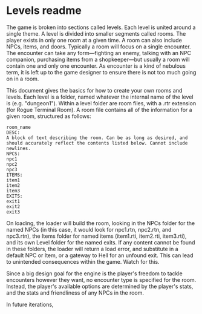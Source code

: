  Levels readme
=============

The game is broken into sections called levels. Each level is united around a single theme. A level is divided into smaller segments called rooms. The player exists in only one room at a given time. A room can also include NPCs, items, and doors. Typically a room will focus on a single encounter. The encounter can take any form—fighting an enemy, talking with an NPC companion, purchasing items from a shopkeeper—but usually a room will contain one and only one encounter. As encounter is a kind of nebulous term, it is left up to the game designer to ensure there is not too much going on in a room.

This document gives the basics for how to create your own rooms and levels. Each level is a folder, named whatever the internal name of the level is (e.g. "dungeon1"). Within a level folder are room files, with a .rtr extension (for Rogue Terminal Room). A room file contains all of the information for a given room, structured as follows:

```
room_name
DESC:
A block of text describing the room. Can be as long as desired, and should accurately reflect the contents listed below. Cannot include newlines.
NPCS:
npc1
npc2
npc3
ITEMS:
item1
item2
item3
EXITS:
exit1
exit2
exit3
```
On loading, the loader will build the room, looking in the NPCs folder for the named NPCs (in this case, it would look for npc1.rtn, npc2.rtn, and npc3.rtn), the Items folder for named items (item1.rti, item2.rti, item3.rti), and its own Level folder for the named exits. If any content cannot be found in these folders, the loader will return a load error, and substitute in a default NPC or Item, or a gateway to Hell for an unfound exit. This can lead to unintended consequences within the game. Watch for this.

Since a big design goal for the engine is the player's freedom to tackle encounters however they want, no encounter type is specified for the room. Instead, the player's available options are determined by the player's stats, and the stats and friendliness of any NPCs in the room.

In future iterations,
